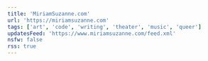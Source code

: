 ```yaml
---
title: 'MiriamSuzanne.com'
url: 'https://miriamsuzanne.com'
tags: ['art', 'code', 'writing', 'theater', 'music', 'queer']
updatesFeed: 'https://www.miriamsuzanne.com/feed.xml'
nsfw: false
rss: true
---
```


